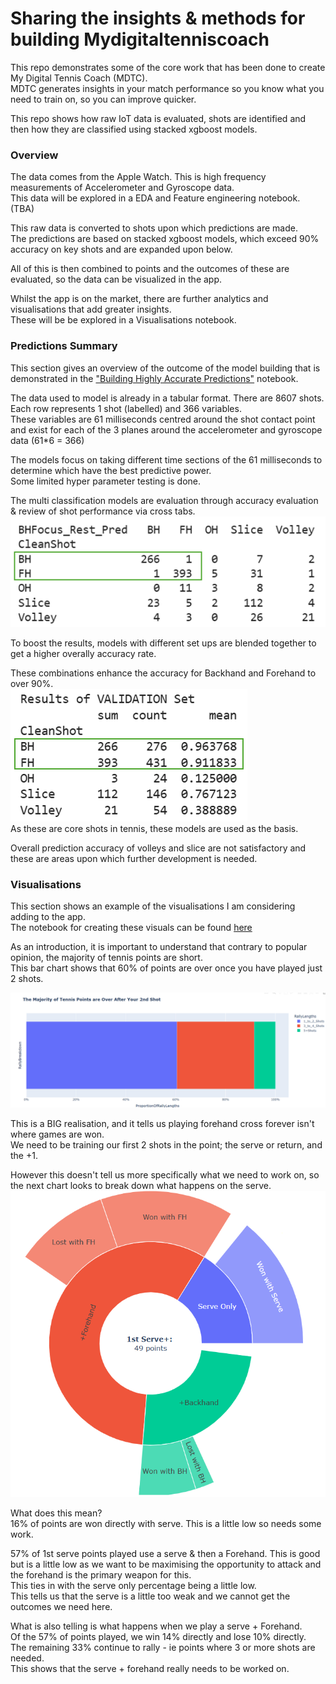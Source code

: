 # Sharing the insights &amp; methods for building Mydigitaltenniscoach

This repo demonstrates some of the core work that has been done to create My Digital Tennis Coach (MDTC).  
MDTC generates insights in your match performance so you know what you need to train on, so you can improve quicker.

This repo shows how raw IoT data is evaluated, shots are identified and then how they are classified using stacked xgboost models.

### Overview

The data comes from the Apple Watch.  This is high frequency measurements of Accelerometer and Gyroscope data.  
This data will be explored in a EDA and Feature engineering notebook. (TBA)

This raw data is converted to shots upon which predictions are made.  
The predictions are based on stacked xgboost models, which exceed 90% accuracy on key shots and are expanded upon below.

All of this is then combined to points and the outcomes of these are evaluated, so the data can be visualized in the app.

Whilst the app is on the market, there are further analytics and visualisations that add greater insights.  
These will be be explored in a Visualisations notebook.

### Predictions Summary

This section gives an overview of the outcome of the model building that is demonstrated in the ["Building Highly Accurate Predictions"](https://github.com/jamesoliver1981/DemoTennis/blob/main/Building_Predictions/Building_Highly_Accurate_Shot_Predictions_in_Tennis.ipynb) notebook.  

The data used to model is already in a tabular format.  There are 8607 shots.
Each row represents 1 shot (labelled) and 366 variables.  
These variables are 61 milliseconds centred around the shot contact point and exist for each of the 3 planes around the accelerometer and gyroscope data (61*6 = 366)

The models focus on taking different time sections of the 61 milliseconds to determine which have the best predictive power.  
Some limited hyper parameter testing is done.  

The multi classification models are evaluation through accuracy evaluation & review of shot performance via cross tabs.  
![Crosstab results of stacked models](https://github.com/jamesoliver1981/DemoTennis/blob/main/Images/CrossTab.png)  

To boost the results, models with different set ups are blended together to get a higher overally accuracy rate.

These combinations enhance the accuracy for Backhand and Forehand to over 90%.  
![Accuracy of stacked models](https://github.com/jamesoliver1981/DemoTennis/blob/main/Images/ModelAccuracy.png)  
As these are core shots in tennis, these models are used as the basis.  

Overall prediction accuracy of volleys and slice are not satisfactory and these are areas upon which further development is needed.

### Visualisations

This section shows an example of the visualisations I am considering adding to the app.  
The notebook for creating these visuals can be found [here](https://github.com/jamesoliver1981/DemoTennis/blob/main/New_Visualisations/Visualise_ServePlus_Shots.ipynb)  

As an introduction, it is important to understand that contrary to popular opinion, the majority of tennis points are short.  
This bar chart shows that 60% of points are over once you have played just 2 shots.

![Stacked bar of point lengths](https://github.com/jamesoliver1981/DemoTennis/blob/main/Images/ProportionPoints.png) 

This is a BIG realisation, and it tells us playing forehand cross forever isn't where games are won.  
We need to be training our first 2 shots in the point; the serve or return, and the +1.  

However this doesn't tell us more specifically what we need to work on, so the next chart looks to break down what happens on the serve.  
![Sunburst of 1st Serve+ Outcomes](https://github.com/jamesoliver1981/DemoTennis/blob/main/Images/Serve%2BSunburst.png)  

What does this mean?  
16% of points are won directly with serve. This is a little low so needs some work.  

57% of 1st serve points played use a serve & then a Forehand. This is good but is a little low as we want to be maximising the opportunity to attack and the forehand is the primary weapon for this.  
This ties in with the serve only percentage being a little low.  
This tells us that the serve is a little too weak and we cannot get the outcomes we need here.  

What is also telling is what happens when we play a serve + Forehand.  
Of the 57% of points played, we win 14% directly and lose 10% directly.  
The remaining 33% continue to rally - ie points where 3 or more shots are needed.  
This shows that the serve + forehand really needs to be worked on.  
